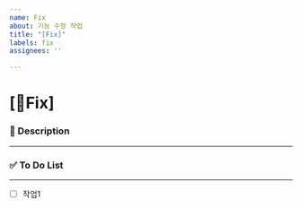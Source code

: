 ```yaml
---
name: Fix
about: 기능 수정 작업
title: "[Fix]"
labels: fix
assignees: ''

---
```


# [Fix] <!--{ 작업 내용 }-->

### 📝 Description

---
<!-- 아래에 설명을 적어주세요 -->


### ✅ To Do List 

---
<!-- 아래에 어떤 작업을 해야 하는지 적어주세요 -->
- [ ] 작업1
